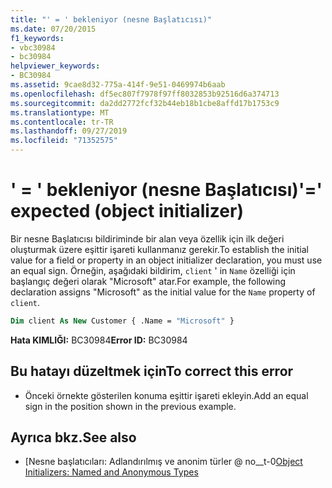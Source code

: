 ```yaml
---
title: "' = ' bekleniyor (nesne Başlatıcısı)"
ms.date: 07/20/2015
f1_keywords:
- vbc30984
- bc30984
helpviewer_keywords:
- BC30984
ms.assetid: 9cae8d32-775a-414f-9e51-0469974b6aab
ms.openlocfilehash: df5ec807f7978f97ff8032853b92516d6a374713
ms.sourcegitcommit: da2dd2772fcf32b44eb18b1cbe8affd17b1753c9
ms.translationtype: MT
ms.contentlocale: tr-TR
ms.lasthandoff: 09/27/2019
ms.locfileid: "71352575"
---
```

# <a name="-expected-object-initializer"></a><span data-ttu-id="5737a-102">' = ' bekleniyor (nesne Başlatıcısı)</span><span class="sxs-lookup"><span data-stu-id="5737a-102">'=' expected (object initializer)</span></span>
<span data-ttu-id="5737a-103">Bir nesne Başlatıcısı bildiriminde bir alan veya özellik için ilk değeri oluşturmak üzere eşittir işareti kullanmanız gerekir.</span><span class="sxs-lookup"><span data-stu-id="5737a-103">To establish the initial value for a field or property in an object initializer declaration, you must use an equal sign.</span></span> <span data-ttu-id="5737a-104">Örneğin, aşağıdaki bildirim, `client` ' in `Name` özelliği için başlangıç değeri olarak "Microsoft" atar.</span><span class="sxs-lookup"><span data-stu-id="5737a-104">For example, the following declaration assigns "Microsoft" as the initial value for the `Name` property of `client`.</span></span>  
  
```vb  
Dim client As New Customer { .Name = "Microsoft" }  
```  
  
 <span data-ttu-id="5737a-105">**Hata KIMLIĞI:** BC30984</span><span class="sxs-lookup"><span data-stu-id="5737a-105">**Error ID:** BC30984</span></span>  
  
## <a name="to-correct-this-error"></a><span data-ttu-id="5737a-106">Bu hatayı düzeltmek için</span><span class="sxs-lookup"><span data-stu-id="5737a-106">To correct this error</span></span>  
  
- <span data-ttu-id="5737a-107">Önceki örnekte gösterilen konuma eşittir işareti ekleyin.</span><span class="sxs-lookup"><span data-stu-id="5737a-107">Add an equal sign in the position shown in the previous example.</span></span>  
  
## <a name="see-also"></a><span data-ttu-id="5737a-108">Ayrıca bkz.</span><span class="sxs-lookup"><span data-stu-id="5737a-108">See also</span></span>

- <span data-ttu-id="5737a-109">[Nesne başlatıcıları: Adlandırılmış ve anonim türler @ no__t-0</span><span class="sxs-lookup"><span data-stu-id="5737a-109">[Object Initializers: Named and Anonymous Types](../../visual-basic/programming-guide/language-features/objects-and-classes/object-initializers-named-and-anonymous-types.md)</span></span>
